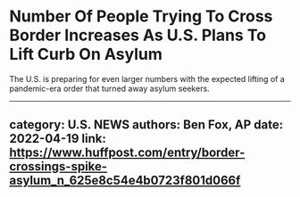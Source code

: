 # Number Of People Trying To Cross Border Increases As U.S. Plans To Lift Curb On Asylum

The U.S. is preparing for even larger numbers with the expected lifting of a pandemic-era order that turned away asylum seekers.

---
category: U.S. NEWS
authors: Ben Fox, AP
date: 2022-04-19
link: https://www.huffpost.com/entry/border-crossings-spike-asylum_n_625e8c54e4b0723f801d066f
---
